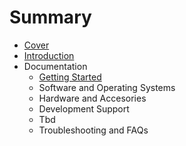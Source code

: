 # Summary

* [Cover](README.md)
* [Introduction](documentation/Introduction.md)
* Documentation
   * [Getting Started](documentation/GettingStarted.md)
   * Software and Operating Systems
   * Hardware and Accesories
   * Development Support
   * Tbd
   * Troubleshooting and FAQs

